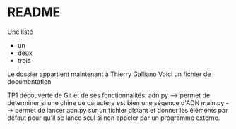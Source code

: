 README
======

Une liste
 - un
 - deux
 - trois

Le dossier appartient maintenant à Thierry Galliano
Voici un fichier de documentation

TP1
découverte de Git et de ses fonctionnalités:
adn.py --> permet de déterminer si une chine de caractère est bien une séqence d'ADN
main.py --> permet de lancer adn.py sur un fichier distant et donner les éléments par défaut pour qu'il se lance seul si non appeler par un programme externe.
